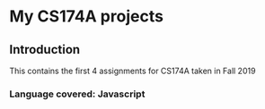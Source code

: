 # My CS174A projects
## Introduction
This contains the first 4 assignments for CS174A taken in Fall 2019

### Language covered: Javascript
